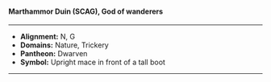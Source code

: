 #### Marthammor Duin (SCAG), God of wanderers
___

- **Alignment:** N, G
- **Domains:** Nature, Trickery
- **Pantheon:** Dwarven
- **Symbol:** Upright mace in front of a tall boot
___
